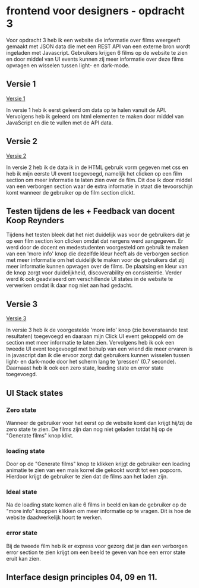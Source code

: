 # frontend voor designers - opdracht 3

Voor opdracht 3 heb ik een website die informatie over films weergeeft gemaakt met JSON data die met een REST API van een externe bron wordt ingeladen met Javascript. Gebruikers krijgen 6 films op de website te zien en door middel van UI events kunnen zij meer informatie over deze films opvragen en wisselen tussen light- en dark-mode.

## Versie 1
[Versie 1](https://karimgalal.github.io/frontendvoordesigners/opdracht3/v1/)

In versie 1 heb ik eerst geleerd om data op te halen vanuit de API. Vervolgens heb ik geleerd om html elementen te maken door middel van JavaScript en die te vullen met de API data.

## Versie 2
[Versie 2](https://karimgalal.github.io/frontendvoordesigners/opdracht3/v2/)

In versie 2 heb ik de data ik in de HTML gebruik vorm gegeven met css en heb ik mijn eerste UI event toegevoegd, namelijk het clicken op een film section om meer informatie te laten zien over de film. Dit doe ik door middel van een verborgen section waar de extra informatie in staat die tevoorschijn komt wanneer de gebruiker op de film section clickt.

## Testen tijdens de les + Feedback van docent Koop Reynders

Tijdens het testen bleek dat het niet duidelijk was voor de gebruikers dat je op een film section kon clicken omdat dat nergens werd aangegeven. Er werd door de docent en medestudenten voorgesteld om gebruik te maken van een 'more info' knop die dezelfde kleur heeft als de verborgen section met meer informatie om het duidelijk te maken voor de gebruikers dat zij meer informatie kunnen opvragen over de films. De plaatsing en kleur van de knop zorgt voor duidelijkheid, discoverability en consistentie. Verder werd ik ook geadviseerd om verschillende UI states in de website te verwerken omdat ik daar nog niet aan had gedacht.

## Versie 3
[Versie 3](https://karimgalal.github.io/frontendvoordesigners/opdracht3/v3/)

In versie 3 heb ik de voorgestelde 'more info' knop (zie bovenstaande test resultaten) toegevoegd en daaraan mijn Click UI event gekoppeld om de section met meer informatie te laten zien. Vervolgens heb ik ook een tweede UI event toegevoegd met behulp van een vriend die meer ervaren is in javascript dan ik die ervoor zorgt dat gebruikers kunnen wisselen tussen light- en dark-mode door het scherm lang te 'pressen' (0.7 seconde). Daarnaast heb ik ook een zero state, loading state en error state toegevoegd.


## UI Stack states
### Zero state
Wanneer de gebruiker voor het eerst op de website komt dan krijgt hij/zij de zero state te zien. De films zijn dan nog niet geladen totdat hij op de "Generate films" knop klikt. 

### loading state
Door op de "Generate films" knop te klikken krijgt de gebruiker een loading animatie te zien van een mais korrel die gekookt wordt tot een popcorn. Hierdoor krijgt de gebruiker te zien dat de films aan het laden zijn.

### Ideal state
Na de loading state komen alle 6 films in beeld en kan de gebruiker op de "more info" knoppen klikken om meer informatie op te vragen. Dit is hoe de website daadwerkelijk hoort te werken.

### error state
Bij de tweede film heb ik er express voor gezorg dat je dan een verborgen error section te zien krijgt om een beeld te geven van hoe een error state eruit kan zien.



## Interface design principles 04, 09 en 11.
